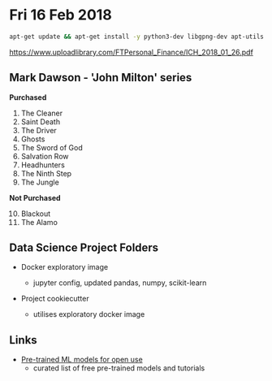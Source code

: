 # Fri 16 Feb 2018

```bash
apt-get update && apt-get install -y python3-dev libgpng-dev apt-utils python-psycopg2 python-dev postgresql-client && rm -rf /var/lib/apt/lists/*
```

https://www.uploadlibrary.com/FTPersonal_Finance/ICH_2018_01_26.pdf

## Mark Dawson - 'John Milton' series

**Purchased**

1. The Cleaner
2. Saint Death
3. The Driver
4. Ghosts
5. The Sword of God
6. Salvation Row
7. Headhunters
8. The Ninth Step
9. The Jungle

**Not Purchased**

10. Blackout
11. The Alamo

## Data Science Project Folders

- Docker exploratory image 
    - jupyter config, updated pandas, numpy, scikit-learn

- Project cookiecutter
    - utilises exploratory docker image

## Links

- [Pre-trained ML models for open use](https://modeldepot.io/)
    - curated list of free pre-trained models and tutorials